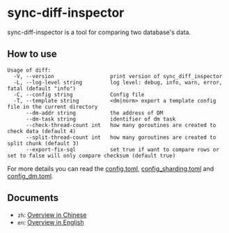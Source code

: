 # sync-diff-inspector

sync-diff-inspector is a tool for comparing two database's data.

## How to use

```shell
Usage of diff:
  -V, --version                  print version of sync_diff_inspector
  -L, --log-level string         log level: debug, info, warn, error, fatal (default "info")
  -C, --config string            Config file
  -T, --template string          <dm|norm> export a template config file in the current directory
      --dm-addr string           the address of DM
      --dm-task string           identifier of dm task
      --check-thread-count int   how many goroutines are created to check data (default 4)
      --split-thread-count int   how many goroutines are created to split chunk (default 3)
      --export-fix-sql           set true if want to compare rows or set to false will only compare checksum (default true)
```


For more details you can read the [config.toml](./config/config.toml), [config_sharding.toml](./config/config_sharding.toml) and [config_dm.toml](./config/config_dm.toml).

## Documents
- `zh`: [Overview in Chinese](https://github.com/pingcap/docs-cn/blob/master/sync-diff-inspector/sync-diff-inspector-overview.md) 
- `en`: [Overview in English](https://github.com/pingcap/docs/blob/master/sync-diff-inspector/sync-diff-inspector-overview.md)
